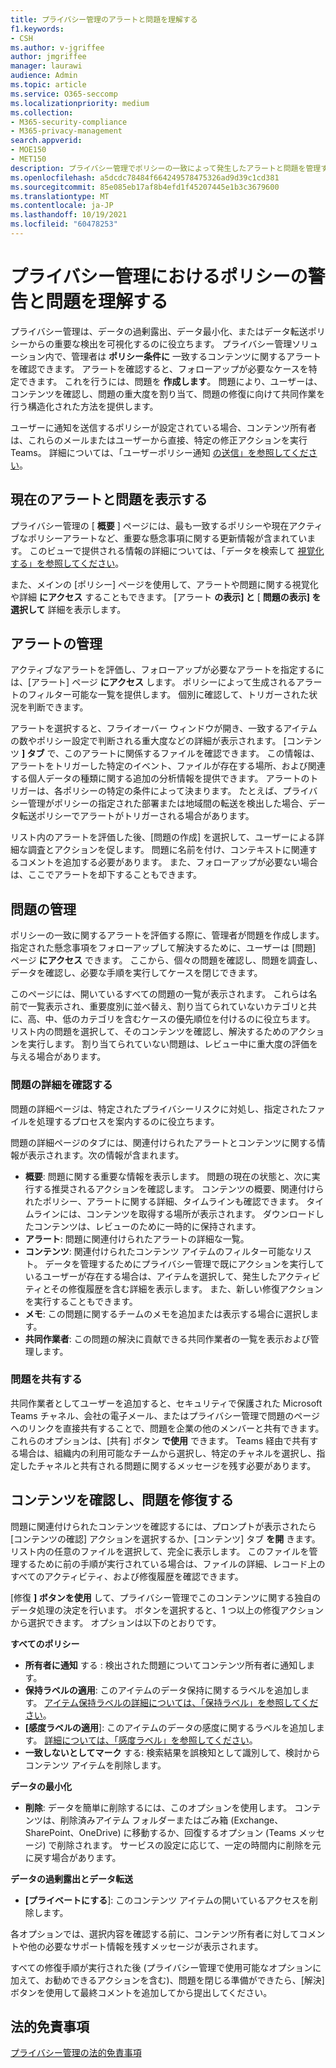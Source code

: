 ```yaml
---
title: プライバシー管理のアラートと問題を理解する
f1.keywords:
- CSH
ms.author: v-jgriffee
author: jmgriffee
manager: laurawi
audience: Admin
ms.topic: article
ms.service: O365-seccomp
ms.localizationpriority: medium
ms.collection:
- M365-security-compliance
- M365-privacy-management
search.appverid:
- MOE150
- MET150
description: プライバシー管理でポリシーの一致によって発生したアラートと問題を管理する方法について説明します。
ms.openlocfilehash: a5dcdc78484f664249578475326ad9d39c1cd381
ms.sourcegitcommit: 85e085eb17af8b4efd1f45207445e1b3c3679600
ms.translationtype: MT
ms.contentlocale: ja-JP
ms.lasthandoff: 10/19/2021
ms.locfileid: "60478253"
---
```

# <a name="understand-policy-alerts-and-issues-in-privacy-management"></a>プライバシー管理におけるポリシーの警告と問題を理解する

プライバシー管理は、データの過剰露出、データ最小化、またはデータ転送ポリシーからの重要な検出を可視化するのに役立ちます。 プライバシー管理ソリューション内で、管理者は **ポリシー条件に** 一致するコンテンツに関するアラートを確認できます。 アラートを確認すると、フォローアップが必要なケースを特定できます。 これを行うには、問題を **作成します**。 問題により、ユーザーは、コンテンツを確認し、問題の重大度を割り当て、問題の修復に向けて共同作業を行う構造化された方法を提供します。

ユーザーに通知を送信するポリシーが設定されている場合、コンテンツ所有者は、これらのメールまたはユーザーから直接、特定の修正アクションを実行Teams。 詳細については、「ユーザーポリシー通知 [の送信」を参照してください](privacy-management-policies-notifications.md)。

## <a name="view-current-alerts-and-issues"></a>現在のアラートと問題を表示する

プライバシー管理の [ **概要** ] ページには、最も一致するポリシーや現在アクティブなポリシーアラートなど、重要な懸念事項に関する更新情報が含まれています。 このビューで提供される情報の詳細については、「データを検索して [視覚化する」を参照してください](privacy-management-data-profile.md)。

また、メインの [ポリシー] ページを使用して、アラートや問題に関する視覚化や詳細 **にアクセス** することもできます。 [アラート **の表示] と** [ **問題の表示] を選択して** 詳細を表示します。

## <a name="manage-alerts"></a>アラートの管理

アクティブなアラートを評価し、フォローアップが必要なアラートを指定するには、[アラート] ページ **にアクセス** します。 ポリシーによって生成されるアラートのフィルター可能な一覧を提供します。 個別に確認して、トリガーされた状況を判断できます。

アラートを選択すると、フライオーバー ウィンドウが開き、一致するアイテムの数やポリシー設定で判断される重大度などの詳細が表示されます。 [コンテンツ **] タブ** で、このアラートに関係するファイルを確認できます。 この情報は、アラートをトリガーした特定のイベント、ファイルが存在する場所、および関連する個人データの種類に関する追加の分析情報を提供できます。 アラートのトリガーは、各ポリシーの特定の条件によって決まります。 たとえば、プライバシー管理がポリシーの指定された部署または地域間の転送を検出した場合、データ転送ポリシーでアラートがトリガーされる場合があります。

リスト内のアラートを評価した後、[問題の作成] を選択して、ユーザーによる詳細な調査とアクションを促します。 問題に名前を付け、コンテキストに関連するコメントを追加する必要があります。 また、フォローアップが必要ない場合は、ここでアラートを却下することもできます。

## <a name="manage-issues"></a>問題の管理

ポリシーの一致に関するアラートを評価する際に、管理者が問題を作成します。 指定された懸念事項をフォローアップして解決するために、ユーザーは [問題] ページ **にアクセス** できます。 ここから、個々の問題を確認し、問題を調査し、データを確認し、必要な手順を実行してケースを閉じできます。

このページには、開いているすべての問題の一覧が表示されます。 これらは名前で一覧表示され、重要度別に並べ替え、割り当てられていないカテゴリと共に、高、中、低のカテゴリを含むケースの優先順位を付けるのに役立ちます。 リスト内の問題を選択して、そのコンテンツを確認し、解決するためのアクションを実行します。 割り当てられていない問題は、レビュー中に重大度の評価を与える場合があります。

### <a name="review-issue-details"></a>問題の詳細を確認する

問題の詳細ページは、特定されたプライバシーリスクに対処し、指定されたファイルを処理するプロセスを案内するのに役立ちます。

問題の詳細ページのタブには、関連付けられたアラートとコンテンツに関する情報が表示されます。次の情報が含まれます。

- **概要**: 問題に関する重要な情報を表示します。 問題の現在の状態と、次に実行する推奨されるアクションを確認します。 コンテンツの概要、関連付けられたポリシー、アラートに関する詳細、タイムラインも確認できます。 タイムラインには、コンテンツを取得する場所が表示されます。 ダウンロードしたコンテンツは、レビューのために一時的に保持されます。
- **アラート**: 問題に関連付けられたアラートの詳細な一覧。
- **コンテンツ**: 関連付けられたコンテンツ アイテムのフィルター可能なリスト。 データを管理するためにプライバシー管理で既にアクションを実行しているユーザーが存在する場合は、アイテムを選択して、発生したアクティビティとその修復履歴を含む詳細を表示します。 また、新しい修復アクションを実行することもできます。
- **メモ**: この問題に関するチームのメモを追加または表示する場合に選択します。
- **共同作業者**: この問題の解決に貢献できる共同作業者の一覧を表示および管理します。

### <a name="share-the-issue"></a>問題を共有する

共同作業者としてユーザーを追加すると、セキュリティで保護された Microsoft Teams チャネル、会社の電子メール、またはプライバシー管理で問題のページへのリンクを直接共有することで、問題を企業の他のメンバーと共有できます。 これらのオプションは、[共有] ボタン **で使用** できます。 Teams 経由で共有する場合は、組織内の利用可能なチームから選択し、特定のチャネルを選択し、指定したチャネルと共有される問題に関するメッセージを残す必要があります。

## <a name="review-content-and-remediate-issues"></a>コンテンツを確認し、問題を修復する

問題に関連付けられたコンテンツを確認するには、プロンプトが表示されたら [コンテンツの確認] アクションを選択するか、[コンテンツ] タブ **を開** きます。リスト内の任意のファイルを選択して、完全に表示します。 このファイルを管理するために前の手順が実行されている場合は、ファイルの詳細、レコード上のすべてのアクティビティ、および修復履歴を確認できます。

[修復 **] ボタンを使用** して、プライバシー管理でこのコンテンツに関する独自のデータ処理の決定を行います。 ボタンを選択すると、1 つ以上の修復アクションから選択できます。 オプションは以下のとおりです。

**すべてのポリシー**

- **所有者に通知** する : 検出された問題についてコンテンツ所有者に通知します。
- **保持ラベルの適用**: このアイテムのデータ保持に関するラベルを追加します。 [アイテム保持ラベルの詳細については、「保持ラベル」を参照してください](/microsoft-365/compliance/create-apply-retention-labels)。
- **[感度ラベルの適用**]: このアイテムのデータの感度に関するラベルを追加します。 [詳細については、「感度ラベル」を参照してください](/microsoft-365/compliance/sensitivity-labels)。
- **一致しないとしてマーク** する: 検索結果を誤検知として識別して、検討からコンテンツ アイテムを削除します。

**データの最小化**

- **削除**: データを簡単に削除するには、このオプションを使用します。 コンテンツは、削除済みアイテム フォルダーまたはごみ箱 (Exchange、SharePoint、OneDrive) に移動するか、回復するオプション (Teams メッセージ) で削除されます。 サービスの設定に応じて、一定の時間内に削除を元に戻す場合があります。

**データの過剰露出とデータ転送**

- **[プライベートにする**]: このコンテンツ アイテムの開いているアクセスを削除します。

各オプションでは、選択内容を確認する前に、コンテンツ所有者に対してコメントや他の必要なサポート情報を残すメッセージが表示されます。

すべての修復手順が実行された後 (プライバシー管理で使用可能なオプションに加えて、お勧めできるアクションを含む)、問題を閉じる準備ができたら、[解決] ボタンを使用して最終コメントを追加してから提出してください。

## <a name="legal-disclaimer"></a>法的免責事項

[プライバシー管理の法的免責事項](privacy-management-disclaimer.md)
